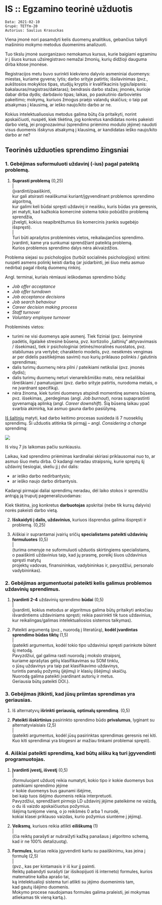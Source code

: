 
# IS :: Egzamino teorinė užduotis

`Data: 2021-02-10`  
`Grupė: TETfm-20`  
`Autorius: Saulius Krasuckas`  

Viena įmonė nori pasamdyti kelis duomenų analitikus, gebančius taikyti mašininio mokymo metodus duomenims analizuoti. 

Tuo tikslu įmonė suorganizavo nemokamus kursus, kurie baigiami egzaminu ir į šiuos kursus užsiregistravo nemažai žmonių, kurių didžioji dauguma dirba kitose įmonėse. 

Registracijos metu buvo surinkti kiekvieno dalyvio asmeniniai duomenys: 
miestas, kuriame gyvena; 
lytis; 
darbo srityje patirtis; 
išsilavinimas (pvz.,
 aukštosios mokyklos tipas,
 studijų kryptis ir
 kvalifikacinis lygis/laipsnis: bakalauras/magistras/daktaras); 
bendrasis darbo stažas; 
įmonės, kurioje dabar dirba dydis; 
darbdavio tipas; 
laikas, po paskutinio darbovietės pakeitimo; 
mokymų, kuriuos žmogus praėjo valandų skaičius; 
o taip pat atsakymas į klausimą, ar ieško naujo/kito darbo ar ne.

Kokius intelektualiuosius metodus galima būtų čia pritaikyti, norint apskaičiuoti, nuspėti, kiek tikėtina, jog konkretus kandidatas norės pakeisti darbo vietą, jei prognozavimui (sprendimo priėmimo modulio įėjime) naudoti visus duomenis išskyrus atsakymą į klausimą, ar kandidatas ieško naujo/kito darbo ar ne?

## Teorinės užduoties sprendimo žingsniai

### 1. Gebėjimas suformuluoti uždavinį (-ius) pagal pateiktą problemą.

  1. **Suprasti problemą**  (0,25)  
  |  
  (įvardinti/paaiškinti,  
   kur gali atsirasti neaiškumai kuriant/įgyvendinant problemos sprendimo algoritmą,  
   kur galimi keli būdai spręsti uždavinį ir neaišku, kuris būdas yra geresnis,  
   jei matyti, kad kažkokia komercinė sistema tokio pobūdžio problemą sprendžia,  
   įžvelgti, kokius neapibrėžtumus šis komercinis įrankis sugebėjo išspręsti).  
  |  
  Turi būti aprašytos probleminės vietos, reikalaujančios sprendimo.  
  Įvardinti, kame yra sunkumai sprendžiant pateiktą problemą.  
  Kurios problemos sprendimo dalys nėra akivaizdžios.  
  
Problema siejasi su psichologijos (turbūt socialinės psichologijos) sritimi: nuspėti asmens polinkį keisti darbą (ar įsidarbinti, jei šiuo metu asmuo nedirba) pagal ribotą duomenų rinkinį. 

Angl. terminai, kuriais rėmiausi ieškodamas sprendimo būdų:

* _Job offer acceptance_
* _Job offer turndown_
* _Job acceptance decisions_
* _Job search behaviour_
* _Career decision making process_
* _Staff turnover_
* _Voluntary employee turnover_

Probleminės vietos:

* turimi ne visi duomenys apie asmenį. Tiek fiziniai (pvz. šeimyninė padėtis, ilgalaikė stresinė būsena, pvz. kortizolio „šaltinių“ aktyvavimasis / išsekimas), tiek ir psichologiniai (etinės/moralinės nuostatos, pvz. stabilumas yra vertybė; charakterio modelis, pvz. nesėkmės vengimas ar per didelis pasitikėjimas savimi) nuo kurių priklauso polinkis / galutinis sprendimas;
* dalis turimų duomenų nėra pilni / pateikiami netiksliai (pvz. įmonės dydis);
* dalis turimų duomenų neturi vienareikšmiško mato, nėra nešališkai išreiškiami / pamatuojami (pvz. darbo srityje patirtis, nurodoma metais, o ne įvardnant specifiką).
* nėra žinoma, kiek turimi duomenys atspindi momentinę asmens būseną, pvz. išsekimas, „perdegimas (angl. _Job burnout_), noras supaprastinti gyvenamąją aplinką (angl. _Career downshift_). Šią būseną laikau ypač svarbia akimirką, kai asmuo gauna darbo pasiūlymą.

[Iš šaltinių](https://www.indeed.com/lead/science-behind-job-search) matyti, kad darbo keitimo procesas susideda iš 7 nuoseklių sprendimų. Ši užduotis atitinka tik pirmąjį – angl. _Considering a change_ sprendimą:

![](https://d341ezm4iqaae0.cloudfront.net/assets/2020/02/16233227/Decision-Making-Process-1024x548.png)

Iš visų 7 jis laikomas pačiu sunkiausiu.

Laikau, kad sprendimo priėmimas kardinaliai skiriasi priklausomai nuo to, ar asmuo šiuo metu dirba. O kadangi neradau straipsnių, kurie spręstų šį uždavinį tiesiogiai, skeliu jį į dvi dalis: 

* ar ieško darbo nedirbantysis;
* ar ieško naujo darbo dirbantysis.

Kadangi pirmajai daliai sprendimų neradau, dėl laiko stokos ir sprendžiu antrąją ją truputį pageneralizuodamas: 

Kiek tikėtina, jog konkretus **darbuotojas** apskritai (nebe tik kursų dalyvis) norės pakeisti darbo vietą.

  2. **Išskaidyti į dalis, uždavinius**, kuriuos išsprendus galima išspręsti ir problemą.  (0,25)

  3. Aiškiai ir suprantamai įvairių sričių **specialistams pateikti uždavinių formuluotes**  (0,5)  
  |  
  (turima omenyje ne suformuluoti užduotis skirtingiems specialistams,  
   o paaiškinti uždavinius taip, kad jų prasmę, poreikį šiuos uždavinius spręsti matytų  
   projektų vadovas, finansininkas, vadybininkas ir, pavyzdžiui, personalo vadybininkas).  

### 2. Gebėjimas argumentuotai pateikti kelis galimus problemos uždavinių sprendimus.

  1. **Įvardinti 2-4** uždavinių sprendimo **būdai**  (0,5)  
  |  
  (įvardinti, kokius metodus ar algoritmus galima būtų pritaikyti anksčiau išvardintiems uždaviniams spręsti; 
   reikia pasirinkti tik tuos uždavinius, kur reikalingas/galimas intelektualiosios sistemos taikymas).  

  2. Pateikti argumentą (pvz., nuorodą į literatūrą), **kodėl įvardintas sprendimo būdas tiktų**  (1,5)  
  |  
  (pateikti argumentus, kodėl tokio tipo uždaviniui spręsti parinkote būtent šį metodą.  
   Pavyzdžiui, gal galima rasti nuorodą į mokslo straipsnį,  
   kuriame aprašytas gėlių klasifikavimas su SOM tinklu,  
   o jūsų uždavinys yra taip pat klasifikavimo uždavinys,  
   turintis panašų požymių (įėjimų) ir klasių (išėjimų) skaičių.  
   Nuorodą galima pateikti įvardinant autorių ir metus.  
   Geriausia būtų pateikti DOI.).  

### 3. Gebėjimas įtikinti, kad jūsų priimtas sprendimas yra geriausias.

  1. Iš alternatyvų **išrinkti geriausią, optimalų sprendimą**.  (0,5)

  2. **Pateikti išskirtinius** pasirinkto sprendimo būdo **privalumus**, lyginant su alternatyviaisiais  (2,5)  
  |  
  (pateikti argumentus, kodėl jūsų pasirinktas sprendimas geresnis nei kiti.  
   Kuo kiti sprendimai yra blogesni ar mažiau tinkami problemai spręsti).  

### 4. Aiškiai pateikti sprendimą, kad būtų aišku ką turi įgyvendinti programuotojas.

  1. **Įvardinti įvestį, išvestį**  (0,5)  
  |  
  (formuluojant užduotį reikia numatyti, kokio tipo ir kokie duomenys bus pateikiami sprendimo įėjime  
   ir kokie duomenys bus gaunami išėjime,  
   bei kaip tuos išėjimo duomenis reikia interpretuoti.  
   Pavyzdžiui, sprendžiant pirmojo LD uždavinį įėjime pateikėme ne vaizdą,  
   o du iš vaizdo apskaičiuotus požymius.  
   Išėjimą turėjome vieną, o jo reikšmės 0 arba 1 nurodė,  
   kokiai klasei priklauso vaizdas, kurio požymius siuntėme į įėjimą).  

  2. **Veiksmų**, kuriuos reikia atlikti **eiliškumą**  (1)  
  |  
  (čia reiktų parašyti ar nubraižyti kažką panašaus į algoritmo schemą, kad ir ne 100% detalizuotą).  
  
  3. **Formules**, kurias reikia įgyvendinti kartu su paaiškinimu, kas įeina į formulę  (2,5)  
  |  
  (pvz., kas per kintamasis ir iš kur jį paimti.  
   Reiktų pabandyti surašyti (ar išsikopijuoti iš interneto) formules, kurios matematine kalba aprašo tai,  
   ką intelektualioji sistema turi atlikti su įėjimo duomenimis tam,  
   kad gautų išėjimo duomenis.  
   Mokymo procese naudojamas formules galima praleisti, jei mokymas atliekamas tik vieną kartą.).  

<!--stackedit_data:
eyJoaXN0b3J5IjpbOTkyNjU2MTExLC05MjUzODU2NjQsLTU1OD
U0NzY3NSw5ODEzODI3NzIsLTIzMzE1MjY4MywtNDU4NDAyMjIs
OTQ2NDQ4MDA0LC03MDk0MDM0ODldfQ==
-->